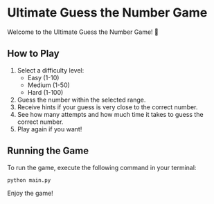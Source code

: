# Ultimate Guess the Number Game

Welcome to the Ultimate Guess the Number Game! 🎉

## How to Play

1. Select a difficulty level:
   - Easy (1-10)
   - Medium (1-50)
   - Hard (1-100)
2. Guess the number within the selected range.
3. Receive hints if your guess is very close to the correct number.
4. See how many attempts and how much time it takes to guess the correct number.
5. Play again if you want!

## Running the Game

To run the game, execute the following command in your terminal:

```bash
python main.py
```

Enjoy the game!
